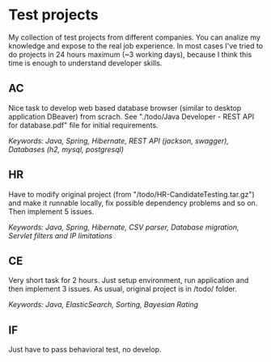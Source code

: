 # Test projects
My collection of test projects from different companies. You can analize my knowledge and expose to the real job experience. In most cases I've tried to do projects in 24 hours maximum (~3 working days), because I think this time is enough to understand developer skills.

## AC
Nice task to develop web based database browser (similar to desktop application DBeaver) from scrach. See "./todo/Java Developer - REST API for database.pdf" file for initial requirements.

_Keywords: Java, Spring, Hibernate, REST API (jackson, swagger), Databases (h2, mysql, postgresql)_

## HR
Have to modify original project (from "/todo/HR-CandidateTesting.tar.gz") and make it runnable locally, fix possible dependency problems and so on. Then implement 5 issues.

_Keywords: Java, Spring, Hibernate, CSV parser, Database migration, Servlet filters and IP limitations_

## CE
Very short task for 2 hours. Just setup environment, run application and then implement 3 issues. As usual, original project is in /todo/ folder. 

_Keywords: Java, ElasticSearch, Sorting, Bayesian Rating_

## IF
Just have to pass behavioral test, no develop.